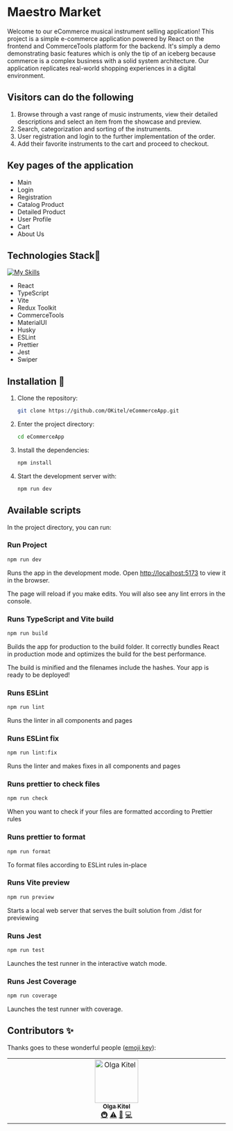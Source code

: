 # Maestro Market

Welcome to our eCommerce musical instrument selling application!
This project is a simple e-commerce application powered by React on the frontend and CommerceTools platform for the backend. It's simply a demo demonstrating basic features which is only the tip of an iceberg because commerce is a complex business with a solid system architecture. Our application replicates real-world shopping experiences in a digital environment.

## Visitors can do the following

1. Browse through a vast range of music instruments, view their detailed descriptions and select an item from the showcase and preview.
2. Search, categorization and sorting of the instruments.
3. User registration and login to the further implementation of the order.
4. Add their favorite instruments to the cart and proceed to checkout.

## Key pages of the application

- Main
- Login
- Registration
- Catalog Product
- Detailed Product
- User Profile
- Cart
- About Us

## Technologies Stack🔧

[![My Skills](https://skillicons.dev/icons?i=html,css,sass,ts,react,redux,vite,materialui,jest)](https://skillicons.dev)

- React
- TypeScript
- Vite
- Redux Toolkit
- CommerceTools
- MaterialUI
- Husky
- ESLint
- Prettier
- Jest
- Swiper

## Installation 💾

1. Clone the repository:

   ```bash
   git clone https://github.com/OKitel/eCommerceApp.git
   ```

2. Enter the project directory:

   ```bash
   cd eCommerceApp
   ```

3. Install the dependencies:

   ```bash
   npm install
   ```

4. Start the development server with:

   ```bash
   npm run dev
   ```

## Available scripts

In the project directory, you can run:

### Run Project

```bash
npm run dev
```

Runs the app in the development mode.
Open <http://localhost:5173> to view it in the browser.

The page will reload if you make edits.
You will also see any lint errors in the console.

### Runs TypeScript and Vite build

```bash
npm run build
```

Builds the app for production to the build folder.
It correctly bundles React in production mode and optimizes the build for the best performance.

The build is minified and the filenames include the hashes. Your app is ready to be deployed!

### Runs ESLint

```bash
npm run lint
```

Runs the linter in all components and pages

### Runs ESLint fix

```bash
npm run lint:fix
```

Runs the linter and makes fixes in all components and pages

### Runs prettier to check files

```bash
npm run check
```

When you want to check if your files are formatted according to Prettier rules

### Runs prettier to format

```bash
npm run format
```

To format files according to ESLint rules in-place

### Runs Vite preview

```bash
npm run preview
```

Starts a local web server that serves the built solution from ./dist for previewing

### Runs Jest

```bash
npm run test
```

Launches the test runner in the interactive watch mode.

### Runs Jest Coverage

```bash
npm run coverage
```

Launches the test runner with coverage.

## Contributors ✨

Thanks goes to these wonderful people ([emoji key](https://allcontributors.org/docs/en/emoji-key)):

<!-- ALL-CONTRIBUTORS-LIST:START - Do not remove or modify this section -->
<!-- prettier-ignore-start -->
<!-- markdownlint-disable -->
<table>
  <tbody>
    <tr>
      <td align="center" valign="top" width="14.28%"><a href="https://github.com/OKitel"><img src="https://avatars.githubusercontent.com/u/79774026?v=4?s=100" width="100px;" alt="Olga Kitel"/><br /><sub><b>Olga Kitel</b></sub></a><br /><a href="#infra-OKitel" title="Infrastructure (Hosting, Build-Tools, etc)">🚇</a> <a href="https://github.com/OKitel/eCommerceApp/commits?author=OKitel" title="Tests">⚠️</a> <a href="https://github.com/OKitel/eCommerceApp/commits?author=OKitel" title="Documentation">📖</a> <a href="https://github.com/OKitel/eCommerceApp/commits?author=OKitel" title="Code">💻</a></td>
    </tr>
  </tbody>
</table>

<!-- markdownlint-restore -->
<!-- prettier-ignore-end -->

<!-- ALL-CONTRIBUTORS-LIST:END -->
